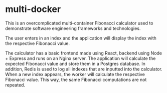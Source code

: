 # multi-docker

This is an overcomplicated multi-container Fibonacci calculator used to demonstrate software engineering frameworks and technologies.

The user enters in an index and the application will display the index with the respective Fibonacci value.

The calculator has a basic frontend made using React, backend using Node + Express and runs on an Nginx server. The application will calculate the expected Fibonacci value and store them in a Postgres database. In addition, Redis is used to log all indexes that are inputted into the calculator. When a new index appears, the worker will calculate the respective Fibonacci value. This way, the same Fibonacci computations are not repeated.

